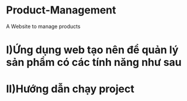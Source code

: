 # Product-Management
A Website to manage products
# I)Ứng dụng web tạo nên để quản lý sản phẩm có các tính năng như sau
# II)Hướng dẫn chạy project
